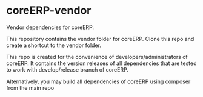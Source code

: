 # coreERP-vendor
Vendor dependencies for coreERP.

This repository contains the vendor folder for coreERP. Clone this repo and create a shortcut to the vendor folder.

This repo is created for the convenience of developers/administrators of coreERP. It contains the version releases of all dependencies that are tested to work with develop/release branch of coreERP.

Alternatively, you may build all dependencies of coreERP using composer from the main repo
